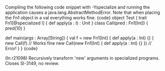 Compiling the following code snippet with -Yspecialize and running the application causes a java.lang.AbstractMethodError. Note that when placing the Fn1 object in a val everything works fine.
{code}
object Test {
  trait Fn1[@specialized I] { def apply(a : I) : Unit }
  class Call(pred : Fn1[Int]) { pred(10) }

  def main(args : Array[String]) {
    val f = new Fn1[Int] { def apply(a : Int) {} }
    new Call(f)  // Works fine
    new Call(new Fn1[Int] { def apply(a : Int) {} })  // Error!
  }
}
{code}

(In r21098) Recursively transform 'new' arguments in specialized programs. Closes SI-3149, no review.
